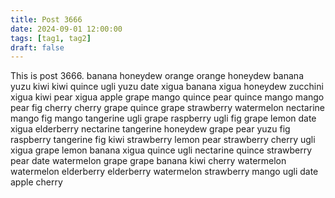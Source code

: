 ```yaml
---
title: Post 3666
date: 2024-09-01 12:00:00
tags: [tag1, tag2]
draft: false
---
```

This is post 3666.
banana
honeydew
orange
orange
honeydew
banana
yuzu
kiwi
kiwi
quince
ugli
yuzu
date
xigua
banana
xigua
honeydew
zucchini
xigua
kiwi
pear
xigua
apple
grape
mango
quince
pear
quince
mango
mango
pear
fig
cherry
cherry
grape
quince
grape
strawberry
watermelon
nectarine
mango
fig
mango
tangerine
ugli
grape
raspberry
ugli
fig
grape
lemon
date
xigua
elderberry
nectarine
tangerine
honeydew
grape
pear
yuzu
fig
raspberry
tangerine
fig
kiwi
strawberry
lemon
pear
strawberry
cherry
ugli
xigua
grape
lemon
banana
xigua
quince
ugli
nectarine
quince
strawberry
pear
date
watermelon
grape
grape
banana
kiwi
cherry
watermelon
watermelon
elderberry
elderberry
watermelon
strawberry
mango
ugli
date
apple
cherry
